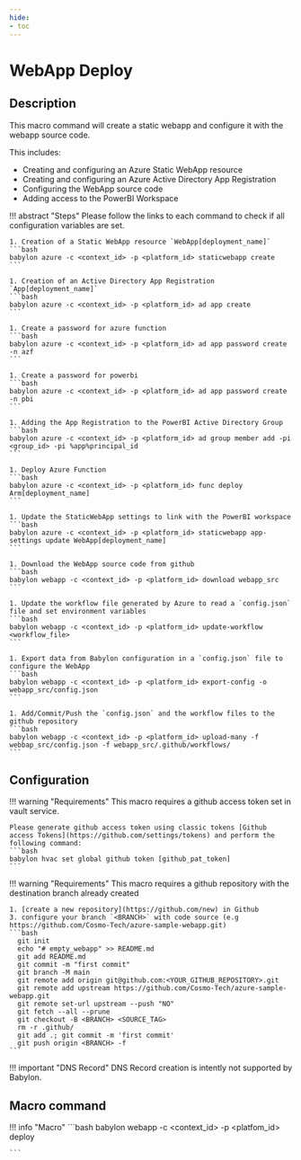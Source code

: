 ```yaml
---
hide:
- toc
---
```

# WebApp Deploy

## Description

This macro command will create a static webapp and configure it with the webapp source code.

This includes:

  - Creating and configuring an Azure Static WebApp resource
  - Creating and configuring an Azure Active Directory App Registration
  - Configuring the WebApp source code
  - Adding access to the PowerBI Workspace

!!! abstract "Steps"
    Please follow the links to each command to check if all configuration variables are set.

    1. Creation of a Static WebApp resource `WebApp[deployment_name]`  
    ```bash
    babylon azure -c <context_id> -p <platform_id> staticwebapp create
    ```

    1. Creation of an Active Directory App Registration `App[deployment_name]`
    ```bash
    babylon azure -c <context_id> -p <platform_id> ad app create
    ```

    1. Create a password for azure function  
    ```bash
    babylon azure -c <context_id> -p <platform_id> ad app password create -n azf
    ```
    
    1. Create a password for powerbi  
    ```bash
    babylon azure -c <context_id> -p <platform_id> ad app password create -n pbi
    ```
    
    1. Adding the App Registration to the PowerBI Active Directory Group  
    ```bash
    babylon azure -c <context_id> -p <platform_id> ad group member add -pi <group_id> -pi %app%principal_id
    ```
    
    1. Deploy Azure Function 
    ```bash
    babylon azure -c <context_id> -p <platform_id> func deploy Arm[deployment_name]
    ```
    
    1. Update the StaticWebApp settings to link with the PowerBI workspace  
    ```bash
    babylon azure -c <context_id> -p <platform_id> staticwebapp app-settings update WebApp[deployment_name]
    ```
    
    1. Download the WebApp source code from github  
    ```bash
    babylon webapp -c <context_id> -p <platform_id> download webapp_src
    ```
    
    1. Update the workflow file generated by Azure to read a `config.json` file and set environment variables  
    ```bash
    babylon webapp -c <context_id> -p <platform_id> update-workflow <workflow_file>
    ```

    1. Export data from Babylon configuration in a `config.json` file to configure the WebApp  
    ```bash
    babylon webapp -c <context_id> -p <platform_id> export-config -o webapp_src/config.json
    ```

    1. Add/Commit/Push the `config.json` and the workflow files to the github repository  
    ```bash
    babylon webapp -c <context_id> -p <platform_id> upload-many -f webbap_src/config.json -f webapp_src/.github/workflows/
    ```


## Configuration

!!! warning "Requirements"
    This macro requires a github access token set in vault service.
    
    Please generate github access token using classic tokens [Github access Tokens](https://github.com/settings/tokens) and perform the following command:
    ```bash
    babylon hvac set global github token [github_pat_token]
    ```

!!! warning "Requirements"
    This macro requires a github repository with the destination branch already created
    
    1. [create a new repository](https://github.com/new) in Github
    3. configure your branch `<BRANCH>` with code source (e.g https://github.com/Cosmo-Tech/azure-sample-webapp.git)
    ```bash
      git init
      echo "# empty_webapp" >> README.md
      git add README.md
      git commit -m "first commit"
      git branch -M main
      git remote add origin git@github.com:<YOUR_GITHUB_REPOSITORY>.git
      git remote add upstream https://github.com/Cosmo-Tech/azure-sample-webapp.git
      git remote set-url upstream --push "NO"
      git fetch --all --prune
      git checkout -B <BRANCH> <SOURCE_TAG>
      rm -r .github/
      git add .; git commit -m 'first commit'
      git push origin <BRANCH> -f
    ```


!!! important "DNS Record"
    DNS Record creation is intently not supported by Babylon.  


## Macro command

!!! info "Macro"
    ```bash
    babylon webapp -c <context_id> -p <platfom_id> deploy
 
    ```
